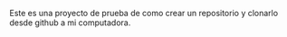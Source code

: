 Este es una proyecto de prueba de como crear un repositorio y clonarlo desde github a mi computadora.

